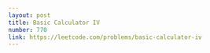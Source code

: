 ```yaml
---
layout: post
title: Basic Calculator IV
number: 770
link: https://leetcode.com/problems/basic-calculator-iv
---
```

